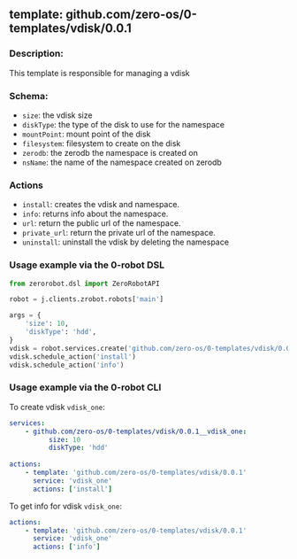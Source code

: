 ## template: github.com/zero-os/0-templates/vdisk/0.0.1

### Description:
This template is responsible for managing a vdisk

### Schema:

- `size`: the vdisk size
- `diskType`: the type of the disk to use for the namespace
- `mountPoint`: mount point of the disk
- `filesystem`: filesystem to create on the disk
- `zerodb`: the zerodb the namespace is created on
- `nsName`: the name of the namespace created on zerodb

### Actions
- `install`: creates the vdisk and namespace.
- `info`: returns info about the namespace. 
- `url`: return the public url of the namespace.
- `private_url`: return the private url of the namespace.
- `uninstall`: uninstall the vdisk by deleting the namespace

### Usage example via the 0-robot DSL

```python
from zerorobot.dsl import ZeroRobotAPI

robot = j.clients.zrobot.robots['main']

args = {
    'size': 10,
    'diskType': 'hdd',
}
vdisk = robot.services.create('github.com/zero-os/0-templates/vdisk/0.0.1', 'vdisk_one', data=args)
vdisk.schedule_action('install')
vdisk.schedule_action('info')
```


### Usage example via the 0-robot CLI

To create vdisk `vdisk_one`:

```yaml
services:
    - github.com/zero-os/0-templates/vdisk/0.0.1__vdisk_one:
          size: 10
          diskType: 'hdd'
          
actions:
    - template: 'github.com/zero-os/0-templates/vdisk/0.0.1'
      service: 'vdisk_one'
      actions: ['install']

```


To get info for vdisk `vdisk_one`:

```yaml
actions:
    - template: 'github.com/zero-os/0-templates/vdisk/0.0.1'
      service: 'vdisk_one'
      actions: ['info']

```
